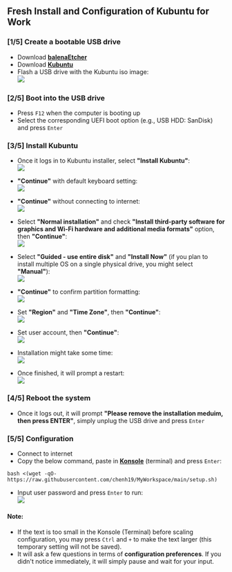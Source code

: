 ## Fresh Install and Configuration of Kubuntu for Work

### [1/5] Create a bootable USB drive
- Download [**balenaEtcher**](https://www.balena.io/etcher/)  
- Download [**Kubuntu**](https://kubuntu.org/getkubuntu/)  
- Flash a USB drive with the Kubuntu iso image:  
![](./images/0.png)

### [2/5] Boot into the USB drive
- Press ```F12``` when the computer is booting up  
- Select the corresponding UEFI boot option (e.g., USB HDD: SanDisk) and press ```Enter```  

### [3/5] Install Kubuntu

- Once it logs in to Kubuntu installer, select **"Install Kubuntu"**:  
![](./images/1.png)

- **"Continue"** with default keyboard setting:  
![](./images/2.png)

- **"Continue"** without connecting to internet:  
![](./images/3.png)

- Select **"Normal installation"** and check **"Install third-party software for graphics and Wi-Fi hardware and additional media formats"** option, then **"Continue"**:   
![](./images/4.png)

- Select **"Guided - use entire disk"** and **"Install Now"** (if you plan to install multiple OS on a single physical drive, you might select **"Manual"**):  
![](./images/5.png)

- **"Continue"** to confirm partition formatting:  
![](./images/6.png)

- Set **"Region"** and **"Time Zone"**, then **"Continue"**:  
![](./images/7.png)

- Set user account, then **"Continue"**:  
![](./images/8.png)

- Installation might take some time:  
![](./images/9.png)

- Once finished, it will prompt a restart:  
![](./images/10.png)

### [4/5] Reboot the system
- Once it logs out, it will prompt **"Please remove the installation meduim, then press ENTER"**, simply unplug the USB drive and press ```Enter```  

### [5/5] Configuration
- Connect to internet
- Copy the below command, paste in [**Konsole**](https://konsole.kde.org/) (terminal) and press ```Enter```:  
```
bash <(wget -qO- https://raw.githubusercontent.com/chenh19/MyWorkspace/main/setup.sh)
```
- Input user password and press ```Enter``` to run:  
![](./images/12.png)

#### Note:
- If the text is too small in the Konsole (Terminal) before scaling configuration, you may press ```Ctrl``` and ```+``` to make the text larger (this temporary setting will not be saved).
- It will ask a few questions in terms of **configuration preferences**. If you didn't notice immediately, it will simply pause and wait for your input.
